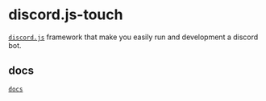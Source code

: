 # discord.js-touch
[`discord.js`] framework that make you easily run and development a discord bot.

## docs
[`docs`]

<!-- links -->
[`discord.js`]: https://discord.js.org
[`docs`]: https://djst.vinsdev.xyz